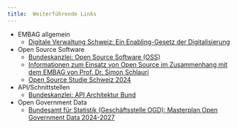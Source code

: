 ```yaml
---
title:  Weiterführende Links
---
```


* EMBAG allgemein
    * [Digitale Verwaltung Schweiz: Ein Enabling-Gesetz der Digitalisierung](https://www.digitale-verwaltung-schweiz.ch/blog/16-embag-ein-enabling-gesetz-der-digitalisierung)
* Open Source Software
    * [Bundeskanzlei: Open Source Software (OSS)](https://www.bk.admin.ch/bk/de/home/digitale-transformation-ikt-lenkung/bundesarchitektur/open_source_software.html)
    * [Informationen zum Einsatz von Open Source im Zusammenhang mit dem EMBAG von Prof. Dr. Simon Schlauri](https://www.bfh.ch/dam/jcr:4a363a57-b139-476f-9f27-83d32dc9eb0c/Pr%C3%A4sentation%20-%20Simon%20Schlauri.pdf)
    * [Open Source Studie Schweiz 2024](https://www.oss-studie.ch/)
* API/Schnittstellen
    * [Bundeskanzlei: API Architektur Bund](https://www.bk.admin.ch/bk/de/home/digitale-transformation-ikt-lenkung/bundesarchitektur/api-architektur-bund.html)
* Open Government Data
    * [Bundesamt für Statistik (Geschäftsstelle OGD): Masterplan Open Government Data 2024-2027](https://www.bfs.admin.ch/bfs/de/home/dienstleistungen/ogd/masterplan.html)
